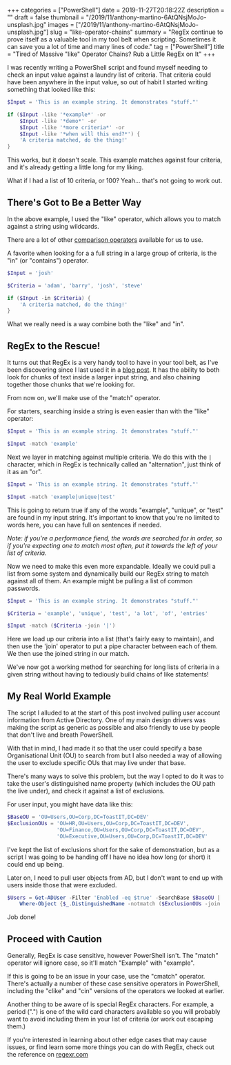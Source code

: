 +++
categories = ["PowerShell"]
date = 2019-11-27T20:18:22Z
description = ""
draft = false
thumbnail = "/2019/11/anthony-martino-6AtQNsjMoJo-unsplash.jpg"
images = ["/2019/11/anthony-martino-6AtQNsjMoJo-unsplash.jpg"]
slug = "like-operator-chains"
summary = "RegEx continue to prove itself as a valuable tool in my tool belt when scripting. Sometimes it can save you a lot of time and many lines of code."
tag = ["PowerShell"]
title = "Tired of Massive \"like\" Operator Chains? Rub a Little RegEx on It"
+++


I was recently writing a PowerShell script and found myself needing to check an input value against a laundry list of criteria. That criteria could have been anywhere in the input value, so out of habit I started writing something that looked like this:

```powershell
$Input = 'This is an example string. It demonstrates "stuff."'

if ($Input -like '*example*' -or
    $Input -like '*demo*' -or
    $Input -like '*more criteria*' -or
    $Input -like '*when will this end?*') {
    'A criteria matched, do the thing!'
}
```

This works, but it doesn't scale. This example matches against four criteria, and it's already getting a little long for my liking.

What if I had a list of 10 criteria, or 100? Yeah... that's not going to work out.

## There's Got to Be a Better Way

In the above example, I used the "like" operator, which allows you to match against a string using wildcards.

There are a lot of other [comparison operators](https://docs.microsoft.com/en-us/powershell/module/microsoft.powershell.core/about/about_comparison_operators?view=powershell-6) available for us to use.

A favorite when looking for a a full string in a large group of criteria, is the "in" (or "contains") operator.

```powershell
$Input = 'josh'

$Criteria = 'adam', 'barry', 'josh', 'steve'

if ($Input -in $Criteria) {
    'A criteria matched, do the thing!'
}
```

What we really need is a way combine both the "like" and "in".

## RegEx to the Rescue!

It turns out that RegEx is a very handy tool to have in your tool belt, as I've been discovering since I last used it in a [blog post](__GHOST_URL__/2019/07/25/normalizing-phone-numbers-easier-with-regex/). It has the ability to both look for chunks of text inside a larger input string, and also chaining together those chunks that we're looking for.

From now on, we'll make use of the "match" operator.

For starters, searching inside a string is even easier than with the "like" operator:

```powershell
$Input = 'This is an example string. It demonstrates "stuff."'

$Input -match 'example'
```

Next we layer in matching against multiple criteria. We do this with the `|` character, which in RegEx is technically called an "alternation", just think of it as an "or".

```powershell
$Input = 'This is an example string. It demonstrates "stuff."'

$Input -match 'example|unique|test'
```

This is going to return true if any of the words "example", "unique", or "test" are found in my input string. It's important to know that you're no limited to words here, you can have full on sentences if needed.

_Note: if you're a performance fiend, the words are searched for in order, so if you're expecting one to match most often, put it towards the left of your list of criteria._

Now we need to make this even more expandable. Ideally we could pull a list from some system and dynamically build our RegEx string to match against all of them. An example might be pulling a list of common passwords.

```powershell
$Input = 'This is an example string. It demonstrates "stuff."'

$Criteria = 'example', 'unique', 'test', 'a lot', 'of', 'entries'

$Input -match ($Criteria -join '|')
```

Here we load up our criteria into a list (that's fairly easy to maintain), and then use the 'join' operator to put a pipe character between each of them. We then use the joined string in our match.

We've now got a working method for searching for long lists of criteria in a given string without having to tediously build chains of like statements!

## My Real World Example

The script I alluded to at the start of this post involved pulling user account information from Active Directory. One of my main design drivers was making the script as generic as possible and also friendly to use by people that don't live and breath PowerShell.

With that in mind, I had made it so that the user could specify a base Organisational Unit (OU) to search from but I also needed a way of allowing the user to exclude specific OUs that may live under that base.

There's many ways to solve this problem, but the way I opted to do it was to take the user's distinguished name property (which includes the OU path the live under), and check it against a list of exclusions.

For user input, you might have data like this:

```powershell
$BaseOU = 'OU=Users,OU=Corp,DC=ToastIT,DC=DEV'
$ExclusionOUs = 'OU=HR,OU=Users,OU=Corp,DC=ToastIT,DC=DEV',
                'OU=Finance,OU=Users,OU=Corp,DC=ToastIT,DC=DEV',
                'OU=Executive,OU=Users,OU=Corp,DC=ToastIT,DC=DEV'
```

I've kept the list of exclusions short for the sake of demonstration, but as a script I was going to be handing off I have no idea how long (or short) it could end up being.

Later on, I need to pull user objects from AD, but I don't want to end up with users inside those that were excluded.

```powershell
$Users = Get-ADUser -Filter 'Enabled -eq $true' -SearchBase $BaseOU |
    Where-Object {$_.DistinguishedName -notmatch ($ExclusionOUs -join '|')}
```

Job done!

## Proceed with Caution

Generally, RegEx is case sensitive, however PowerShell isn't. The "match" operator will ignore case, so it'll match "Example" with "example".

If this is going to be an issue in your case, use the "cmatch" operator. There's actually a number of these case sensitive operators in PowerShell, including the "clike" and "cin" versions of the operators we looked at earlier.

Another thing to be aware of is special RegEx characters. For example, a period (".") is one of the wild card characters available so you will probably want to avoid including them in your list of criteria (or work out escaping them.)

If you're interested in learning about other edge cases that may cause issues, or find learn some more things you can do with RegEx, check out the reference on [regexr.com](https://regexr.com/)

